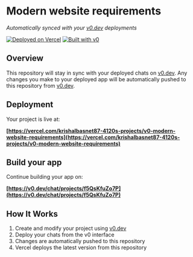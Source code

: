 # Modern website requirements

*Automatically synced with your [v0.dev](https://v0.dev) deployments*

[![Deployed on Vercel](https://img.shields.io/badge/Deployed%20on-Vercel-black?style=for-the-badge&logo=vercel)](https://vercel.com/krishalbasnet87-4120s-projects/v0-modern-website-requirements)
[![Built with v0](https://img.shields.io/badge/Built%20with-v0.dev-black?style=for-the-badge)](https://v0.dev/chat/projects/f5QsKfuZo7P)

## Overview

This repository will stay in sync with your deployed chats on [v0.dev](https://v0.dev).
Any changes you make to your deployed app will be automatically pushed to this repository from [v0.dev](https://v0.dev).

## Deployment

Your project is live at:

**[https://vercel.com/krishalbasnet87-4120s-projects/v0-modern-website-requirements](https://vercel.com/krishalbasnet87-4120s-projects/v0-modern-website-requirements)**

## Build your app

Continue building your app on:

**[https://v0.dev/chat/projects/f5QsKfuZo7P](https://v0.dev/chat/projects/f5QsKfuZo7P)**

## How It Works

1. Create and modify your project using [v0.dev](https://v0.dev)
2. Deploy your chats from the v0 interface
3. Changes are automatically pushed to this repository
4. Vercel deploys the latest version from this repository
